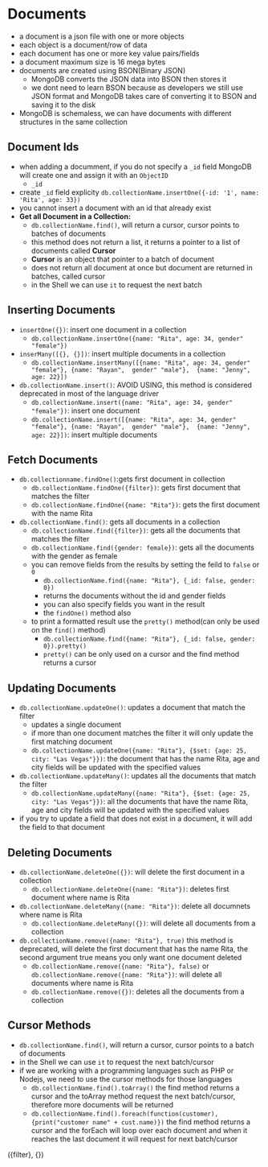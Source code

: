 # Documents
- a document is a json file with one or more objects
- each object is a document/row of data
- each document has one or more key value pairs/fields
- a document maximum size is 16 mega bytes
- documents are created using BSON(Binary JSON)
    - MongoDB converts the JSON data into BSON then stores it
    - we dont need to learn BSON because as developers we still use JSON format and MongoDB takes care of converting it to BSON and saving it to the disk
- MongoDB is schemaless, we can have documents with different structures in the same collection
## Document Ids
- when adding a documment, if you do not specify a `_id` field MongoDB will create one and assign it with an `ObjectID`
    - `_id`
- create `_id` field explicity `db.collectionName.insertOne({-id: '1', name: 'Rita', age: 33})`
- you cannot insert a document with an id that already exist
- **Get all Document in a Collection:**
    - `db.collectionName.find()`, will return a cursor, cursor points to batches of documents
    - this method does not return a list, it returns a pointer to a list of documents called **Cursor**
    - **Cursor** is an object that pointer to a batch of document
    - does not return all document at once but document are returned in batches, called cursor
    - in the Shell we can use `it` to request the next batch

## Inserting Documents
- `insertOne({})`: insert one document in a collection
    - `db.collectionName.insertOne({name: "Rita", age: 34, gender" "female"})`
- `inserMany([{}, {}])`: insert multiple documents in a collection
    - `db.collectionName.insertMany([{name: "Rita", age: 34, gender" "female"}, {name: "Rayan",  gender" "male"},  {name: "Jenny", age: 22}])`
- `db.collectionName.insert()`: AVOID USING, this method is considered deprecated in most of the language driver
    - `db.collectionName.insert({name: "Rita", age: 34, gender" "female"})`: insert one document
    - `db.collectionName.insert([{name: "Rita", age: 34, gender" "female"}, {name: "Rayan",  gender" "male"},  {name: "Jenny", age: 22}])`: insert multiple documents

## Fetch Documents
- `db.collectionname.findOne()`:gets first document in collection
    - `db.collectionName.findOne({filter})`: gets first document that matches the filter
    - `db.collectionName.findOne({name: "Rita"})`: gets the first document with the name Rita
- `db.collectionName.find()`: gets all documents in a collection
    - `db.collectionName.find({filter})`: gets all the documents that matches the filter
    - `db.collectionName.find({gender: female})`: gets all the documents with the gender as female
    - you can remove fields from the results by setting the feild to `false` or `0`
        - `db.collectionName.find({name: "Rita"}, {_id: false, gender: 0})`
        - returns the documents without the id and gender fields
        - you can also specify fields you want in the result
        - the `findOne()` method also
    - to print a formatted result use the `pretty()` method(can only be used on the `find()` method)
        - `db.collectionName.find({name: "Rita"}, {_id: false, gender: 0}).pretty()`
        - `pretty()` can be only used on a cursor and the find method returns a cursor

## Updating Documents
- `db.collectionName.updateOne()`: updates a document that match the filter
    - updates a single document
    - if more than one document matches the filter it will only update the first matching document
    - `db.collectionName.updateOne({name: "Rita"}, {$set: {age: 25, city: "Las Vegas"}})`: the document that has the name Rita, age and city fields will be updated with the specified values
- `db.collectionName.updateMany()`: updates all the documents that match the filter
    - `db.collectionName.updateMany({name: "Rita"}, {$set: {age: 25, city: "Las Vegas"}})`: all the documents that have the name Rita, age and city fields will be updated with the specified values
- if you try to update a field that does not exist in a document, it will add the field to that document


## Deleting Documents
- `db.collectionName.deleteOne({})`: will delete the first document in a collection
    - `db.collectionName.deleteOne({name: "Rita"})`: deletes first document where name is Rita
- `db.collectionName.deleteMany({name: "Rita"})`: delete all documnets where name is Rita
    - `db.collectionName.deleteMany({})`: will delete all documents from a collection
- `db.collectionName.remove({name: "Rita"}, true)` this method is deprecated, will delete the first document that has the name Rita, the second argument true means you only want one document deleted
    - `db.collectionName.remove({name: "Rita"}, false)` or `db.collectionName.remove({name: "Rita"})`: will delete all documents where name is Rita
    - `db.collectionName.remove({})`: deletes all the documents from a collection

## Cursor Methods
- `db.collectionName.find()`, will return a cursor, cursor points to a batch of documents
- in the Shell we can use `it` to request the next batch/cursor
- if we are working with a programming languages such as PHP or Nodejs, we need to use the cursor methods for those languages
    - `db.collectionName.find().toArray()` the find method returns a cursor and the toArray method request the next batch/cursor, therefore more documents will be returned
    - `db.collectionName.find().foreach(function(customer), {print("customer name" + cust.name)})` the find method returns a cursor and the forEach will loop over each document and when it reaches the last document it will request for next batch/cursor



({filter}, {})